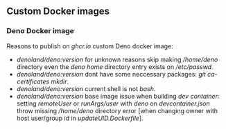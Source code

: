 ## Custom Docker images

### Deno Docker image
Reasons to publish on *ghcr.io* custom Deno docker image: 
- *denoland/deno:version* for unknown reasons skip making */home/deno* directory even the *deno home* directory entry exists on */etc/passwd*. 
- *denoland/deno:version* dont have some neccessary packages: *git ca-certificates mkdir*.
- *denoland/deno:version* current shell is not *bash*.
- *denoland/deno:version* base image issue when building *dev container*: setting *remoteUser* or *runArgs/user* with *deno* on *devcontainer.json* throw missing */home/deno* directory error [when changing owner with host user/group id in *updateUID.Dockerfile*].